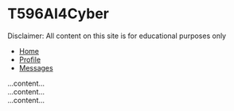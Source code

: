 # T596AI4Cyber
Disclaimer: All content on this site is for educational purposes only



<ul class="nav nav-tabs responsive" id="myTab">
  <li class="active"><a href="#home">Home</a></li>
  <li><a href="#profile">Profile</a></li>
  <li><a href="#messages">Messages</a></li>
</ul>

<div class="tab-content responsive">
  <div class="tab-pane active" id="Industry Background">...content...</div>
  <div class="tab-pane" id="Threat Modeling">...content...</div>
  <div class="tab-pane" id="About Us">...content...</div>
</div>

<script type="text/javascript">
  (function($) {
      fakewaffle.responsiveTabs(['xs', 'sm']);
  })(jQuery);
</script>
